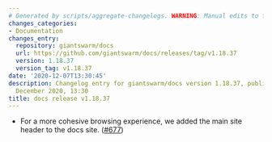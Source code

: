 ```yaml
---
# Generated by scripts/aggregate-changelogs. WARNING: Manual edits to this files will be overwritten.
changes_categories:
- Documentation
changes_entry:
  repository: giantswarm/docs
  url: https://github.com/giantswarm/docs/releases/tag/v1.18.37
  version: 1.18.37
  version_tag: v1.18.37
date: '2020-12-07T13:30:45'
description: Changelog entry for giantswarm/docs version 1.18.37, published on 07
  December 2020, 13:30
title: docs release v1.18.37
---
```


- For a more cohesive browsing experience, we added the main site header to the docs site. ([#677](https://github.com/giantswarm/docs/pull/677))
